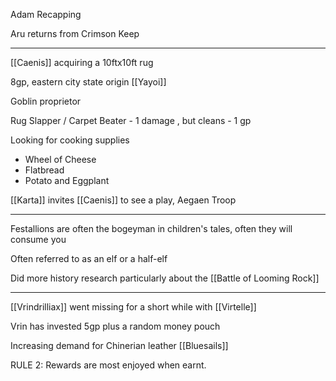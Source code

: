 
Adam Recapping

Aru returns from Crimson Keep 

<hr>

[[Caenis]] acquiring a 10ftx10ft rug

8gp, eastern city state origin [[Yayoi]]

Goblin proprietor

Rug Slapper / Carpet Beater - 1 damage , but cleans - 1 gp

Looking for cooking supplies

- Wheel of Cheese
- Flatbread
- Potato and Eggplant

[[Karta]] invites [[Caenis]] to see a play, Aegaen Troop

<hr>

Festallions are often the bogeyman in children's tales, often they will consume you

Often referred to as an elf or a half-elf

Did more history research particularly about the [[Battle of Looming Rock]]

<hr>

[[Vrindrilliax]] went missing for a short while with [[Virtelle]]

Vrin has invested 5gp plus a random money pouch

Increasing demand for Chinerian leather [[Bluesails]]

RULE 2: Rewards are most enjoyed when earnt.






